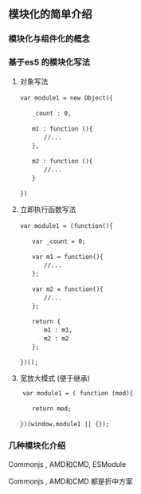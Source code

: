 ## 模块化的简单介绍

### 模块化与组件化的概念

### 基于es5 的模块化写法

1. 对象写法
```
　　var module1 = new Object({

　　　　_count : 0,

　　　　m1 : function (){
　　　　　　//...
　　　　},

　　　　m2 : function (){
　　　　　　//...
　　　　}

　　})

```

2. 立即执行函数写法

```
　　var module1 = (function(){

　　　　var _count = 0;

　　　　var m1 = function(){
　　　　　　//...
　　　　};

　　　　var m2 = function(){
　　　　　　//...
　　　　};

　　　　return {
　　　　　　m1 : m1,
　　　　　　m2 : m2
　　　　};

　　})();

```

3. 宽放大模式 (便于继承)

```
    var module1 = ( function (mod){

　　　　return mod;

　　})(window.module1 || {});

```

### 几种模块化介绍

Commonjs , AMD和CMD, ESModule

Commonjs , AMD和CMD 都是折中方案


### 

